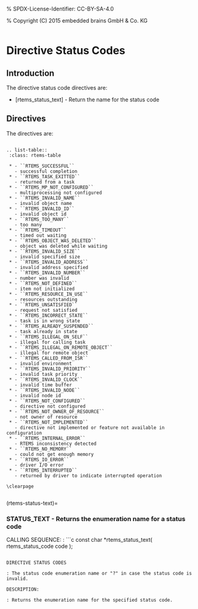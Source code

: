 % SPDX-License-Identifier: CC-BY-SA-4.0

% Copyright (C) 2015 embedded brains GmbH & Co. KG

```{index} Status Codes
```

# Directive Status Codes

## Introduction

The directive status code directives are:

- [rtems_status_text] - Return the name for the status code

## Directives

The directives are:

```{index} rtems_status_code
```

```{eval-rst}
.. list-table::
 :class: rtems-table

 * - ``RTEMS_SUCCESSFUL``
   - successful completion
 * - ``RTEMS_TASK_EXITTED``
   - returned from a task
 * - ``RTEMS_MP_NOT_CONFIGURED``
   - multiprocessing not configured
 * - ``RTEMS_INVALID_NAME``
   - invalid object name
 * - ``RTEMS_INVALID_ID``
   - invalid object id
 * - ``RTEMS_TOO_MANY``
   - too many
 * - ``RTEMS_TIMEOUT``
   - timed out waiting
 * - ``RTEMS_OBJECT_WAS_DELETED``
   - object was deleted while waiting
 * - ``RTEMS_INVALID_SIZE``
   - invalid specified size
 * - ``RTEMS_INVALID_ADDRESS``
   - invalid address specified
 * - ``RTEMS_INVALID_NUMBER``
   - number was invalid
 * - ``RTEMS_NOT_DEFINED``
   - item not initialized
 * - ``RTEMS_RESOURCE_IN_USE``
   - resources outstanding
 * - ``RTEMS_UNSATISFIED``
   - request not satisfied
 * - ``RTEMS_INCORRECT_STATE``
   - task is in wrong state
 * - ``RTEMS_ALREADY_SUSPENDED``
   - task already in state
 * - ``RTEMS_ILLEGAL_ON_SELF``
   - illegal for calling task
 * - ``RTEMS_ILLEGAL_ON_REMOTE_OBJECT``
   - illegal for remote object
 * - ``RTEMS_CALLED_FROM_ISR``
   - invalid environment
 * - ``RTEMS_INVALID_PRIORITY``
   - invalid task priority
 * - ``RTEMS_INVALID_CLOCK``
   - invalid time buffer
 * - ``RTEMS_INVALID_NODE``
   - invalid node id
 * - ``RTEMS_NOT_CONFIGURED``
   - directive not configured
 * - ``RTEMS_NOT_OWNER_OF_RESOURCE``
   - not owner of resource
 * - ``RTEMS_NOT_IMPLEMENTED``
   - directive not implemented or feature not available in configuration
 * - ``RTEMS_INTERNAL_ERROR``
   - RTEMS inconsistency detected
 * - ``RTEMS_NO_MEMORY``
   - could not get enough memory
 * - ``RTEMS_IO_ERROR``
   - driver I/O error
 * - ``RTEMS_INTERRUPTED``
   - returned by driver to indicate interrupted operation
```

```{raw} latex
\clearpage
```

```{index} rtems_status_text()
```

(rtems-status-text)=

### STATUS_TEXT - Returns the enumeration name for a status code

CALLING SEQUENCE:
: ```c
  const char *rtems_status_text(
      rtems_status_code code
  );
  ```

DIRECTIVE STATUS CODES

: The status code enumeration name or "?" in case the status code is invalid.

DESCRIPTION:

: Returns the enumeration name for the specified status code.
